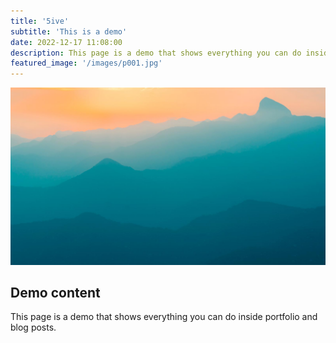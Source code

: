 ```yaml
---
title: '5ive'
subtitle: 'This is a demo'
date: 2022-12-17 11:08:00
description: This page is a demo that shows everything you can do inside portfolio and blog posts.
featured_image: '/images/p001.jpg'
---
```


![](/images/demo/demo-landscape.jpg)

## Demo content

This page is a demo that shows everything you can do inside portfolio and blog posts.
